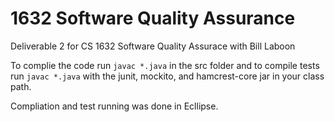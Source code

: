 # 1632 Software Quality Assurance

Deliverable 2 for CS 1632 Software Quality Assurace with Bill Laboon

To complie the code run `javac *.java` in the src folder and to compile tests run `javac *.java` with the junit, mockito, and hamcrest-core jar in your class path. 

Compliation and test running was done in Ecllipse.
